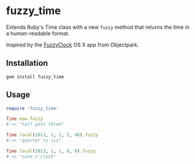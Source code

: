 # fuzzy_time

Extends Ruby's Time class with a new `fuzzy` method that returns the time in a human-readable format.

Inspired by the [FuzzyClock](http://www.objectpark.org/FuzzyClock.html) OS X app from Objectpark.

## Installation
```
gem install fuzzy_time
```

## Usage

```ruby
require 'fuzzy_time'

Time.now.fuzzy
# => "half past three"

Time.local(2013, 1, 1, 5, 46).fuzzy
# => "quarter to six"

Time.local(2013, 1, 1, 9, 0).fuzzy
# => "nine o'clock"
```
